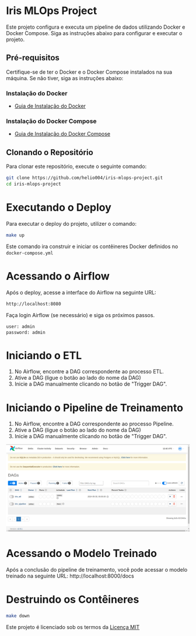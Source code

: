 # Iris MLOps Project

Este projeto configura e executa um pipeline de dados utilizando Docker e Docker Compose. Siga as instruções abaixo para configurar e executar o projeto.

## Pré-requisitos

Certifique-se de ter o Docker e o Docker Compose instalados na sua máquina. Se não tiver, siga as instruções abaixo:

### Instalação do Docker

- [Guia de Instalação do Docker](https://docs.docker.com/get-docker/)

### Instalação do Docker Compose

- [Guia de Instalação do Docker Compose](https://docs.docker.com/compose/install/)

## Clonando o Repositório

Para clonar este repositório, execute o seguinte comando:

```bash
git clone https://github.com/helio004/iris-mlops-project.git
cd iris-mlops-project
```

# Executando o Deploy

Para executar o deploy do projeto, utilizer o comando:

```bash
make up
```

Este comando ira construir e iniciar os contêineres Docker definidos no `docker-compose.yml`

# Acessando o Airflow

Após o deploy, acesse a interface do Airflow na seguinte URL:

```bash
http://localhost:8080
```

Faça login Airflow (se necessário) e siga os próximos passos.

```
user: admin
password: admin
```

# Iniciando o ETL

1. No Airflow, encontre a DAG correspondente ao processo ETL.
2. Ative a DAG (ligue o botão ao lado do nome da DAG)
3. Inicie a DAG manualmente clicando no botão de "Trigger DAG".

# Iniciando o Pipeline de Treinamento

1. No Airflow, encontre a DAG correspondente ao processo Pipeline.
2. Ative a DAG (ligue o botão ao lado do nome da DAG)
3. Inicie a DAG manualmente clicando no botão de "Trigger DAG".

![](imgs/airflow.png)

# Acessando o Modelo Treinado

Após a conclusão do pipeline de treinamento, você pode acessar o modelo treinado na seguinte URL: http://localhost:8000/docs


# Destruindo os Contêineres

```bash
make down
```

Este projeto é licenciado sob os termos da [Licença MIT](./LICENSE)